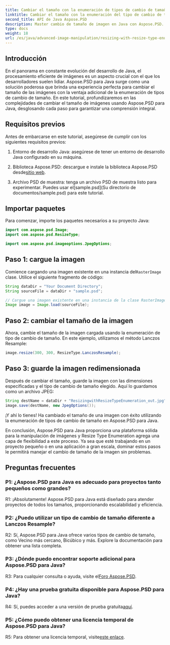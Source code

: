```yaml
---
title: Cambiar el tamaño con la enumeración de tipos de cambio de tamaño en Aspose.PSD para Java
linktitle: Cambiar el tamaño con la enumeración del tipo de cambio de tamaño
second_title: API de Java Aspose.PSD
description: Master cambio de tamaño de imagen en Java con Aspose.PSD. Guía paso a paso sobre cómo cambiar el tamaño de la enumeración de tipos.
type: docs
weight: 18
url: /es/java/advanced-image-manipulation/resizing-with-resize-type-enumeration/
---
```

## Introducción

En el panorama en constante evolución del desarrollo de Java, el procesamiento eficiente de imágenes es un aspecto crucial con el que los desarrolladores suelen lidiar. Aspose.PSD para Java surge como una solución poderosa que brinda una experiencia perfecta para cambiar el tamaño de las imágenes con la ventaja adicional de la enumeración de tipos de cambio de tamaño. En este tutorial, profundizaremos en las complejidades de cambiar el tamaño de imágenes usando Aspose.PSD para Java, desglosando cada paso para garantizar una comprensión integral.

## Requisitos previos

Antes de embarcarse en este tutorial, asegúrese de cumplir con los siguientes requisitos previos:

1. Entorno de desarrollo Java: asegúrese de tener un entorno de desarrollo Java configurado en su máquina.

2. Biblioteca Aspose.PSD: descargue e instale la biblioteca Aspose.PSD desde[sitio web](https://releases.aspose.com/psd/java/).

3.  Archivo PSD de muestra: tenga un archivo PSD de muestra listo para experimentar. Puedes usar el[sample.psd](Su directorio de documentos/sample.psd) para este tutorial.

## Importar paquetes

Para comenzar, importe los paquetes necesarios a su proyecto Java:

```java
import com.aspose.psd.Image;
import com.aspose.psd.ResizeType;

import com.aspose.psd.imageoptions.JpegOptions;
```

## Paso 1: cargue la imagen

 Comience cargando una imagen existente en una instancia del`RasterImage` clase. Utilice el siguiente fragmento de código:

```java
String dataDir = "Your Document Directory";
String sourceFile = dataDir + "sample.psd";

// Cargue una imagen existente en una instancia de la clase RasterImage
Image image = Image.load(sourceFile);
```

## Paso 2: cambiar el tamaño de la imagen

Ahora, cambie el tamaño de la imagen cargada usando la enumeración de tipo de cambio de tamaño. En este ejemplo, utilizamos el método Lanczos Resample:

```java
image.resize(300, 300, ResizeType.LanczosResample);
```

## Paso 3: guarde la imagen redimensionada

Después de cambiar el tamaño, guarde la imagen con las dimensiones especificadas y el tipo de cambio de tamaño elegido. Aquí lo guardamos como un archivo JPEG:

```java
String destName = dataDir + "ResizingwithResizeTypeEnumeration_out.jpg";
image.save(destName, new JpegOptions());
```

¡Y ahí lo tienes! Ha cambiado el tamaño de una imagen con éxito utilizando la enumeración de tipos de cambio de tamaño en Aspose.PSD para Java.

En conclusión, Aspose.PSD para Java proporciona una plataforma sólida para la manipulación de imágenes y Resize Type Enumeration agrega una capa de flexibilidad a este proceso. Ya sea que esté trabajando en un proyecto pequeño o en una aplicación a gran escala, dominar estos pasos le permitirá manejar el cambio de tamaño de la imagen sin problemas.

## Preguntas frecuentes

### P1: ¿Aspose.PSD para Java es adecuado para proyectos tanto pequeños como grandes?

R1: ¡Absolutamente! Aspose.PSD para Java está diseñado para atender proyectos de todos los tamaños, proporcionando escalabilidad y eficiencia.

### P2: ¿Puedo utilizar un tipo de cambio de tamaño diferente a Lanczos Resample?

R2: Sí, Aspose.PSD para Java ofrece varios tipos de cambio de tamaño, como Vecino más cercano, Bicúbico y más. Explore la documentación para obtener una lista completa.

### P3: ¿Dónde puedo encontrar soporte adicional para Aspose.PSD para Java?

 R3: Para cualquier consulta o ayuda, visite el[Foro Aspose.PSD](https://forum.aspose.com/c/psd/34).

### P4: ¿Hay una prueba gratuita disponible para Aspose.PSD para Java?

 R4: Sí, puedes acceder a una versión de prueba gratuita[aquí](https://releases.aspose.com/).

### P5: ¿Cómo puedo obtener una licencia temporal de Aspose.PSD para Java?

 R5: Para obtener una licencia temporal, visite[este enlace](https://purchase.aspose.com/temporary-license/).
